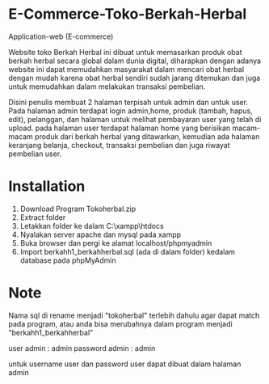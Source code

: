 # E-Commerce-Toko-Berkah-Herbal
Application-web (E-commerce)

Website toko Berkah Herbal ini dibuat untuk memasarkan produk obat berkah herbal secara global dalam dunia digital, diharapkan dengan adanya website ini dapat memudahkan masyarakat
dalam mencari obat herbal dengan mudah karena obat herbal sendiri sudah jarang ditemukan dan juga untuk memudahkan dalam melakukan transaksi pembelian.

Disini penulis membuat 2 halaman terpisah untuk admin dan untuk user. Pada halaman admin terdapat login admin,home, produk (tambah, hapus, edit), pelanggan, dan halaman untuk 
melihat pembayaran user yang telah di upload. pada halaman user terdapat halaman home yang berisikan macam-macam produk dari berkah herbal yang ditawarkan, kemudian ada halaman 
keranjang belanja, checkout, transaksi pembelian dan juga riwayat pembelian user.


# Installation
1. Download Program Tokoherbal.zip
2. Extract folder
3. Letakkan folder ke dalam  C:\xampp\htdocs
4. Nyalakan server apache dan mysql pada xampp
5. Buka browser dan pergi ke alamat localhost/phpmyadmin
6. Import berkahh1_berkahherbal.sql (ada di dalam folder) kedalam database pada phpMyAdmin


# Note
Nama sql di rename menjadi "tokoherbal" terlebih dahulu agar dapat match pada program, atau anda bisa merubahnya dalam program menjadi "berkahh1_berkahherbal"

user admin      : admin
password admin  : admin

untuk username user dan password user dapat dibuat dalam halaman admin

